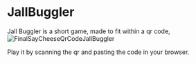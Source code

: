 # JallBuggler
Jall Buggler is a short game, made to fit within a qr code,
![FinalSayCheeseQrCodeJallBuggler](https://github.com/user-attachments/assets/2b2e5511-250f-4e3f-9579-c9012af45526)

Play it by scanning the qr and pasting the code in your browser.

